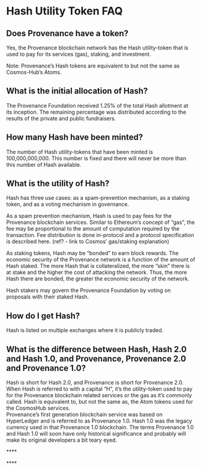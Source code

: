 # Hash Utility Token FAQ

## Does Provenance have a token?

Yes, the Provenance blockchain network has the Hash utility-token that is used to pay for its services \(gas\), staking, and investment.

Note: Provenance’s Hash tokens are equivalent to but not the same as Cosmos-Hub’s Atoms.

## What is the initial allocation of Hash? <a id="what-is-the-initial-allocation-of-hash"></a>

The Provenance Foundation received 1.25% of the total Hash allotment at its inception. The remaining percentage was distributed according to the results of the private and public fundraisers.

## How many Hash have been minted? <a id="how-many-hash-have-been-minted"></a>

The number of Hash utility-tokens that have been minted is 100,000,000,000. This number is fixed and there will never be more than this number of Hash available.

## What is the utility of Hash? <a id="what-is-the-utility-of-hash"></a>

Hash has three use cases: as a spam-prevention mechanism, as a staking token, and as a voting mechanism in governance.

As a spam prevention mechanism, Hash is used to pay fees for the Provenance blockchain services. Similar to Ethereum’s concept of “gas”, the fee may be proportional to the amount of computation required by the transaction. Fee distribution is done in-protocol and a protocol specification is described here. \(ref? - link to Cosmos’ gas/staking explanation\)

As staking tokens, Hash may be “bonded” to earn block rewards. The economic security of the Provenance network is a function of the amount of Hash staked. The more Hash that is collateralized, the more “skin” there is at stake and the higher the cost of attacking the network. Thus, the more Hash there are bonded, the greater the economic security of the network.

Hash stakers may govern the Provenance Foundation by voting on proposals with their staked Hash.

## How do I get Hash? <a id="how-do-i-get-hash"></a>

Hash is listed on multiple exchanges where it is publicly traded.

## What is the difference between Hash, Hash 2.0 and Hash 1.0, and Provenance, Provenance 2.0 and Provenance 1.0?

Hash is short for Hash 2.0, and Provenance is short for Provenance 2.0. When Hash is referred to with a capital “H”, it’s the utility-token used to pay for the Provenance blockchain related services or the gas as it’s commonly called. Hash is equivalent to, but not the same as, the Atom tokens used for the CosmosHub services.  
Provenance’s first generation blockchain service was based on HyperLedger and is referred to as Provenance 1.0. Hash 1.0 was the legacy currency used in that Provenance 1.0 blockchain. The terms Provenance 1.0 and Hash 1.0 will soon have only historical significance and probably will make its original developers a bit teary eyed.

\*\*\*\*

\*\*\*\*

